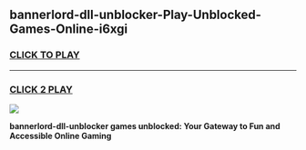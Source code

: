 
## bannerlord-dll-unblocker-Play-Unblocked-Games-Online-i6xgi
<h3>
<a href="https://premium76.site?title=bannerlord-dll-unblocker&ref=25A">CLICK TO PLAY</a></h3>
<hr>

<h3>
<a href="https://premium76.site?title=bannerlord-dll-unblocker&ref=25A">CLICK 2 PLAY</a>
  
</h3>

<a href="https://premium76.site?title=bannerlord-dll-unblocker&ref=25A"><img src="https://clearcache.store/games.png"></a>


**bannerlord-dll-unblocker games unblocked: Your Gateway to Fun and Accessible Online Gaming**
